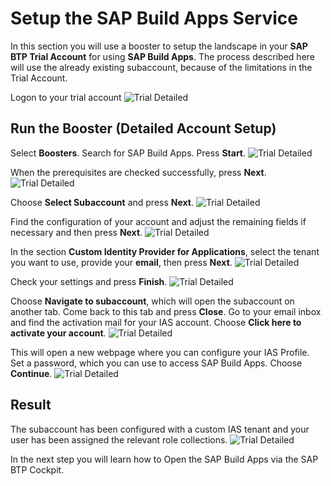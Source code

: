 # Setup the SAP Build Apps Service
In this section you will use a booster to setup the landscape in your **SAP BTP Trial Account** for using **SAP Build Apps**. The process described here will use the already existing subaccount, because of the limitations in the Trial Account.

Logon to your trial account
![Trial Detailed](./images/trial_detail_01.jpg)

## Run the Booster (Detailed Account Setup)
Select **Boosters**. Search for SAP Build Apps. Press **Start**.
![Trial Detailed](./images/trial_detail_02.jpg)

When the prerequisites are checked successfully, press **Next**.
![Trial Detailed](./images/trial_detail_03.jpg)

Choose **Select Subaccount** and press **Next**.
![Trial Detailed](./images/trial_detail_04.jpg)

Find the configuration of your account and adjust the remaining fields if necessary and then press **Next**.
![Trial Detailed](./images/trial_detail_05.jpg)

In the section **Custom Identity Provider for Applications**, select the tenant you want to use, provide your **email**, then press **Next**.
![Trial Detailed](./images/trial_detail_06.jpg)

Check your settings and press **Finish**.
![Trial Detailed](./images/trial_detail_07.jpg)

Choose **Navigate to subaccount**, which will open the subaccount on another tab. Come back to this tab and press **Close**.
Go to your email inbox and find the activation mail for your IAS account. Choose **Click here to activate your account**.
![Trial Detailed](./images/trial_detail_08.jpg)

This will open a new webpage where you can configure your IAS Profile. Set a password, which you can use to access SAP Build Apps. Choose **Continue**.
![Trial Detailed](./images/trial_detail_09.jpg)

## Result
The subaccount has been configured with a custom IAS tenant and your user has been assigned the relevant role collections.
![Trial Detailed](./images/trial_detail_10.jpg)

In the next step you will learn how to Open the SAP Build Apps via the SAP BTP Cockpit.

